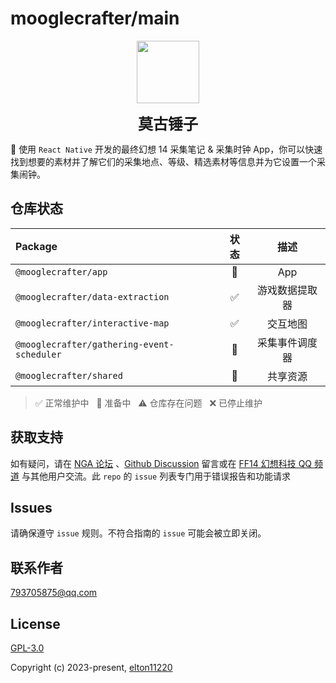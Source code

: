 # mooglecrafter/main

<div align=center>
<img src="https://elton11220.top/images/mooglecrafter.png" width = "100" height = "100" />
<p>
    <font size=5><b>莫古锤子</b></font>
</p>
</div>

📱 使用 `React Native` 开发的最终幻想 14 采集笔记 & 采集时钟 App，你可以快速找到想要的素材并了解它们的采集地点、等级、精选素材等信息并为它设置一个采集闹钟。

## 仓库状态

| Package                                    | 状态 |      描述      |
| :----------------------------------------- | :--: | :------------: |
| `@mooglecrafter/app`                       |  🔁  |      App       |
| `@mooglecrafter/data-extraction`           |  ✅  | 游戏数据提取器 |
| `@mooglecrafter/interactive-map`           |  ✅  |    交互地图    |
| `@mooglecrafter/gathering-event-scheduler` |  🔁  | 采集事件调度器 |
| `@mooglecrafter/shared`                    |  🔁  |    共享资源    |

> ✅ 正常维护中&nbsp;&nbsp;
> 🔁 准备中&nbsp;&nbsp;
> ⚠️ 仓库存在问题&nbsp;&nbsp;
> ❌ 已停止维护

## 获取支持

如有疑问，请在 [NGA 论坛](https://bbs.nga.cn/read.php?tid=36031067) 、[Github Discussion](https://github.com/elton11220/MoogleCrafter/discussions) 留言或在 [FF14 幻想科技 QQ 频道](https://pd.qq.com/s/65wz9nr53) 与其他用户交流。此 `repo` 的 `issue` 列表专门用于错误报告和功能请求

## Issues

请确保遵守 `issue` 规则。不符合指南的 `issue` 可能会被立即关闭。

## 联系作者

[793705875@qq.com](mailto://793705875@qq.com)

## License

[GPL-3.0](https://opensource.org/license/gpl-3-0/)

Copyright (c) 2023-present, [elton11220](https://github.com/elton11220)
